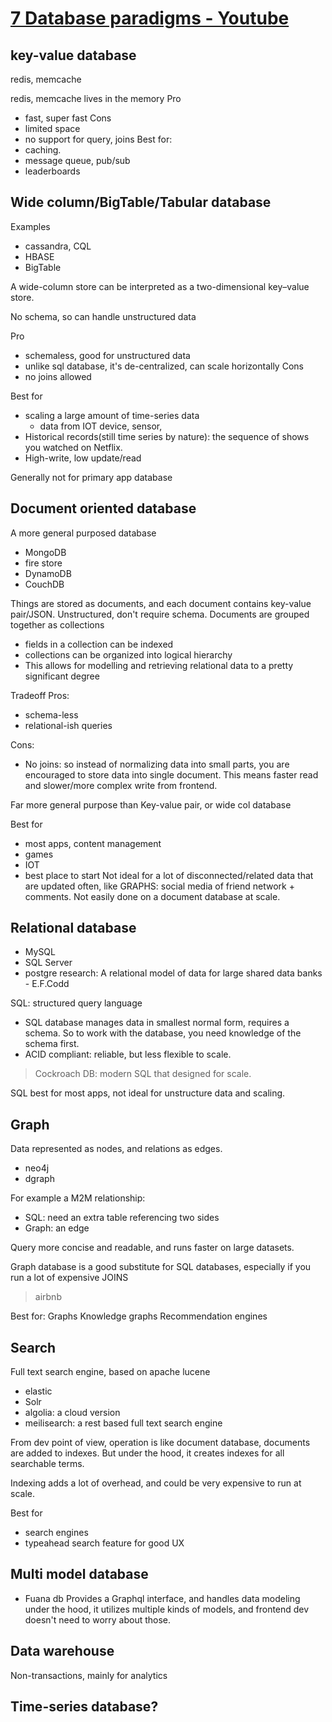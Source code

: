 # [7 Database paradigms - Youtube](https://www.youtube.com/watch?v=W2Z7fbCLSTw&ab_channel=Fireship)

## key-value database
redis, memcache

redis, memcache lives in the memory
Pro
* fast, super fast 
Cons
* limited space
* no support for query, joins
Best for:
* caching.
* message queue, pub/sub
* leaderboards
## Wide column/BigTable/Tabular database
Examples
* cassandra, CQL
* HBASE
* BigTable

A wide-column store can be interpreted as a two-dimensional key–value store. 

No schema, so can handle unstructured data

Pro
* schemaless, good for unstructured data
* unlike sql database, it's de-centralized, can scale horizontally
Cons
* no joins allowed

Best for
* scaling a large amount of time-series data
    * data from IOT device, sensor, 
* Historical records(still time series by nature): the sequence of shows you watched on Netflix.
* High-write, low update/read

Generally not for primary app database

## Document oriented database
A more general purposed database
* MongoDB
* fire store
* DynamoDB
* CouchDB

Things are stored as documents, and each document contains key-value pair/JSON. Unstructured, don't require schema. Documents are grouped together as collections
* fields in a collection can be indexed
* collections can be organized into logical hierarchy
* This allows for modelling and retrieving relational data to a pretty significant degree

Tradeoff
Pros:
* schema-less
* relational-ish queries

Cons:
* No joins: so instead of normalizing data into small parts, you are encouraged to store data into single document. This means faster read and slower/more complex write from frontend. 

Far more general purpose than Key-value pair, or wide col database

Best for
* most apps, content management
* games
* IOT
* best place to start
Not ideal for a lot of disconnected/related data that are updated often, like GRAPHS: social media of friend network + comments. Not easily done on a document database at scale.

## Relational database
* MySQL
* SQL Server
* postgre
research: A relational model of data for large shared data banks - E.F.Codd

SQL: structured query language

* SQL database manages data in smallest normal form, requires a schema. So to work with the database, you need knowledge of the schema first.
* ACID compliant: reliable, but less flexible to scale.

> Cockroach DB: modern SQL that designed for scale. 

SQL best for most apps, not ideal for unstructure data and scaling.


## Graph
Data represented as nodes, and relations as edges. 
* neo4j
* dgraph

For example a M2M relationship:
* SQL: need an extra table referencing two sides
* Graph: an edge

Query more concise and readable, and runs faster on large datasets.

Graph database is a good substitute for SQL databases, especially if you run a lot of expensive JOINS

> airbnb

Best for:
Graphs
Knowledge graphs
Recommendation engines

## Search
Full text search engine, based on apache lucene
* elastic
* Solr
* algolia: a cloud version
* meilisearch: a rest based full text search engine

From dev point of view, operation is like document database, documents are added to indexes. But under the hood, it creates indexes for all searchable terms.

Indexing adds a lot of overhead, and could be very expensive to run at scale.

Best for
* search engines
* typeahead search feature for good UX

## Multi model database
* Fuana db
Provides a Graphql interface, and handles data modeling under the hood, it utilizes multiple kinds of models, and frontend dev doesn't need to worry about those.

## Data warehouse
Non-transactions, mainly for analytics
## Time-series database?